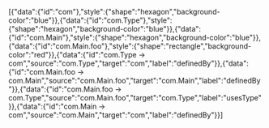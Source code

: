 [{"data":{"id":"com"},"style":{"shape":"hexagon","background-color":"blue"}},{"data":{"id":"com.Type"},"style":{"shape":"hexagon","background-color":"blue"}},{"data":{"id":"com.Main"},"style":{"shape":"hexagon","background-color":"blue"}},{"data":{"id":"com.Main.foo"},"style":{"shape":"rectangle","background-color":"red"}},{"data":{"id":"com.Type -> com","source":"com.Type","target":"com","label":"definedBy"}},{"data":{"id":"com.Main.foo -> com.Main","source":"com.Main.foo","target":"com.Main","label":"definedBy"}},{"data":{"id":"com.Main.foo -> com.Type","source":"com.Main.foo","target":"com.Type","label":"usesType"}},{"data":{"id":"com.Main -> com","source":"com.Main","target":"com","label":"definedBy"}}]